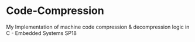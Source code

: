 # Code-Compression
My Implementation of machine code compression &amp; decompression logic in C - Embedded Systems SP18
